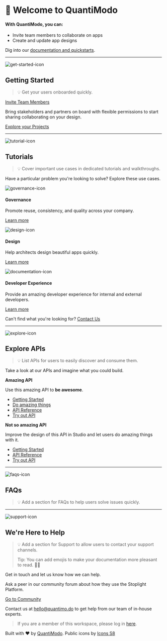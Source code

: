 <!-- theme: warning -->

# 👋 Welcome to QuantiModo

#### With QuantiModo, you can:

<!-- theme: success -->

- Invite team members to collaborate on apps
- Create and update app designs

Dig into our [documentation and quickstarts](https://builder.quantimo.do/).

---

![get-started-icon](https://img.icons8.com/cotton/128/000000/launch-rocket.png)

## Getting Started

<!-- theme: success -->

> 💡 Get your users onboarded quickly.

[Invite Team Members](https://builder.quantimo.do/)

Bring stakeholders and partners on board with flexible permissions to start sharing collaborating on your design.

[Explore your Projects](https://builder.quantimo.do/)

---

![tutorial-icon](https://img.icons8.com/cotton/128/000000/abc.png)

## Tutorials

<!-- theme: success -->

> 💡 Cover important use cases in dedicated tutorials and walkthroughs.

Have a particular problem you're looking to solve? Explore these use cases.

![governance-icon](https://img.icons8.com/cotton/64/000000/courthouse.png)

#### Governance

Promote reuse, consistency, and quality across your company.

[Learn more](https://builder.quantimo.do/)

![design-icon](https://img.icons8.com/cotton/64/000000/color-palette.png)

#### Design

Help architects design beautiful apps quickly.

[Learn more](https://builder.quantimo.do/)

![documentation-icon](https://img.icons8.com/cotton/64/000000/spaceship-launch-documentation.png)

#### Developer Experience

Provide an amazing developer experience for internal and external developers.

[Learn more](https://builder.quantimo.do/)

Can't find what you're looking for? [Contact Us](#were-here-to-help)

---

![explore-icon](https://img.icons8.com/cotton/64/000000/search-in-cloud.png)

## Explore APIs

<!-- theme: success -->

> 💡 List APIs for users to easily discover and consume them.

Take a look at our APIs and imagine what you could build.

<!--
type: tab
title: Amazing API - I
-->

**Amazing API**

Use this amazing API to **be awesome**.

- [Getting Started]()
- [Do amazing things]()
- [API Reference]()
- [Try out API]()

<!--
type: tab
title: Not an Amazing API
-->

**Not so amazing API**

Improve the design of this API in Studio and let users do amazing things with it.

- [Getting Started](https://builder.quantimo.do/)
- [API Reference](https://builder.quantimo.do/)
- [Try out API](https://builder.quantimo.do/)

<!-- type: tab-end -->

---

![faqs-icon](https://img.icons8.com/cotton/64/000000/scroll--v1.png)

## FAQs

<!-- theme: success -->

> 💡 Add a section for FAQs to help users solve issues quickly.



---

![support-icon](https://img.icons8.com/cotton/64/000000/technical-support.png)

## We're Here to Help

<!-- theme: success -->

> 💡 Add a section for Support to allow users to contact your support channels.
>
> Tip: You can add emojis to make your documentation more pleasant to read. 🎉🎉

Get in touch and let us know how we can help.

<!--
type: tab
title: Community Support
-->

Ask a peer in our community forum about how they use the Stoplight Platform.

[Go to Community](https://github.com/QuantiModo/quantimodo-android-chrome-ios-web-app/discussions)

<!--
type: tab
title: Contact Us
-->

Contact us at [hello@quantimo.do](mailto:hello@quantimo.do) to get help from our team of in-house experts.

<!-- type: tab-end -->

<!-- theme: warning -->

> If you are a member of this workspace, please log in [here](auth).

Built with ❤ by [QuantiModo](https://quantimo.do). Public icons by [Icons S8](https://icons8.com)
